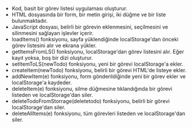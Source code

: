 * Kod, basit bir görev listesi uygulaması oluşturur.
* HTML dosyasında bir form, bir metin girişi, iki düğme ve bir liste bulunmaktadır.
* JavaScript dosyası, belirli bir görevin eklenmesini, seçilmesini ve silinmesini sağlayan işlevler içerir.
* loadItems() fonksiyonu, sayfa yüklendiğinde localStorage'dan önceki görev listesini alır ve ekrana yükler.
* getItemsFromLS() fonksiyonu, localStorage'dan görev listesini alır. Eğer kayıt yoksa, boş bir dizi oluşturur.
* setItemToLS(newTodo) fonksiyonu, yeni bir görevi localStorage'a ekler.
* createItem(newTodo) fonksiyonu, belirli bir görevi HTML'de listeye ekler.
* addNewItem(e) fonksiyonu, form gönderildiğinde yeni bir görev ekler ve localStorage'a kaydeder.
* deleteItem(e) fonksiyonu, silme düğmesine tıklandığında bir görevi listeden ve localStorage'dan siler.
* deleteTodoFromStorrage(deletetodo) fonksiyonu, belirli bir görevi localStorage'dan siler.
* deleteAllItems(e) fonksiyonu, tüm görevleri listeden ve localStorage'dan siler.

